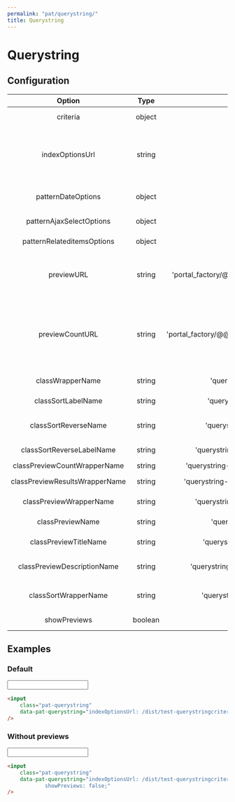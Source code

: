 ```yaml
---
permalink: "pat/querystring/"
title: Querystring
---
```


# Querystring

## Configuration

|             Option             |  Type   |                    Default                     |                                                                    Description                                                                    |
| :----------------------------: | :-----: | :--------------------------------------------: | :-----------------------------------------------------------------------------------------------------------------------------------------------: |
|            criteria            | object  |                       {}                       |                                                           options to pass into criteria                                                           |
|        indexOptionsUrl         | string  |                      null                      |                      URL to grab index option data from. Must contain "sortable_indexes" and "indexes" data in JSON object.                       |
|       patternDateOptions       | object  |                       {}                       |                                                     Options for the Date/Time select widget.                                                      |
|    patternAjaxSelectOptions    | object  |                       {}                       |                                                        Options for the AJAX select widget.                                                        |
|   patternRelateditemsOptions   | object  |                       {}                       |                                                       Options for the related items widget.                                                       |
|           previewURL           | string  |  'portal_factory/@@querybuilder_html_results'  |                      URL used to pass in a plone.app.querystring-formatted HTTP querystring and get an HTML list of results                       |
|        previewCountURL         | string  | 'portal_factory/@@querybuildernumberofresults' | URL used to pass in a plone.app.querystring-formatted HTTP querystring and get an HTML string of the total number of records found with the query |
|        classWrapperName        | string  |             'querystring-wrapper'              |                                                     CSS class to apply to the wrapper element                                                     |
|       classSortLabelName       | string  |            'querystring-sort-label'            |                                                      CSS class to apply to the sort on label                                                      |
|      classSortReverseName      | string  |           'querystring-sortreverse'            |                                         CSS class to apply to the sort order label and checkbox container                                         |
|   classSortReverseLabelName    | string  |        'querystring-sortreverse-label'         |                                                    CSS class to apply to the sort order label                                                     |
|  classPreviewCountWrapperName  | string  |       'querystring-previewcount-wrapper'       |                                                                       TODO                                                                        |
| classPreviewResultsWrapperName | string  |      'querystring-previewresults-wrapper'      |                                                     CSS class to apply to the results wrapper                                                     |
|    classPreviewWrapperName     | string  |         'querystring-preview-wrapper'          |                                                     CSS class to apply to the preview wrapper                                                     |
|        classPreviewName        | string  |             'querystring-preview'              |                                                      CSS class to apply to the preview pane                                                       |
|     classPreviewTitleName      | string  |          'querystring-preview-title'           |                                                      CSS class to apply to the preview title                                                      |
|  classPreviewDescriptionName   | string  |       'querystring-preview-description'        |                                                   CSS class to apply to the preview description                                                   |
|      classSortWrapperName      | string  |           'querystring-sort-wrapper'           |                                             CSS class to apply to the sort order and sort on wrapper                                              |
|          showPreviews          | boolean |                      true                      |                                                             Should previews be shown?                                                             |

## Examples

### Default

<input class="pat-querystring"
        data-pat-querystring="indexOptionsUrl: /dist/test-querystringcriteria.json" />

```html
<input
    class="pat-querystring"
    data-pat-querystring="indexOptionsUrl: /dist/test-querystringcriteria.json"
/>
```

### Without previews

<input class="pat-querystring"
        data-pat-querystring="indexOptionsUrl: /dist/test-querystringcriteria.json;
            showPreviews: false;" />

```html
<input
    class="pat-querystring"
    data-pat-querystring="indexOptionsUrl: /dist/test-querystringcriteria.json;
            showPreviews: false;"
/>
```
